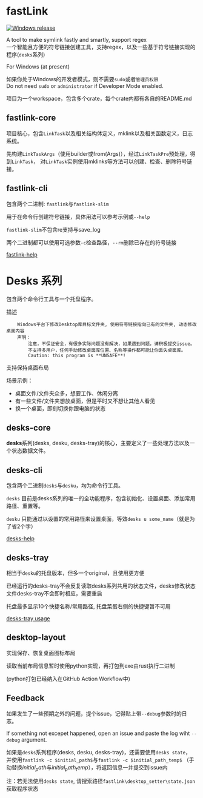 # fastLink
[![Windows release](https://github.com/srsng/fastLink/actions/workflows/windows-release.yml/badge.svg)](https://github.com/srsng/fastLink/actions/workflows/windows-release.yml)


A tool to make symlink fastly and smartly, support regex  
一个智能且方便的符号链接创建工具，支持regex，以及一些基于符号链接实现的程序(`desks`系列)

For Windows (at present)

如果你处于Windows的开发者模式，则不需要`sudo`或者`管理员权限`  
Do not need `sudo` or `administrator` if Developer Mode enabled.  

项目为一个workspace，包含多个crate，每个crate内都有各自的README.md

## fastlink-core
项目核心，包含`LinkTask`以及相关结构体定义，mklink以及相关函数定义，日志系统。  

先构建`LinkTaskArgs`（使用builder或from(Args)），经过`LinkTaskPre`预处理，得到`LinkTask`，
对`LinkTask`实例使用mklinks等方法可以创建、检查、删除符号链接。

## fastlink-cli
包含两个二进制: `fastlink`与`fastlink-slim`

用于在命令行创建符号链接，具体用法可以参考示例或`--help`

`fastlink-slim`不包含re支持与save_log  

两个二进制都可以使用可选参数`-c`检查路径，`--rm`删除已存在的符号链接

[fastlink-help](./fastlink-cli/README.md#fastlink-help)

# Desks 系列
包含两个命令行工具与一个托盘程序。

描述
```
    Windows平台下修改Desktop库目标文件夹, 使用符号链接指向已有的文件夹, 动态修改桌面内容
    声明：
        注意，不保证安全，有很多实际问题没有解决，如果遇到问题，请积极提交issue。
        不支持多用户，任何手动修改桌面库位置、名称等操作都可能让你丢失桌面库。
        Caution: this program is **UNSAFE**!
```

支持保持桌面布局


场景示例：
- 桌面文件/文件夹众多，想要工作、休闲分离
- 有一些文件/文件夹想放桌面，但是平时又不想让其他人看见
- 换一个桌面，即刻切换你跟电脑的状态

## desks-core

**desks**系列(desks, desku, desks-tray)的核心，主要定义了一些处理方法以及一个状态数据文件。


## desks-cli
包含两个二进制`desks`与`desku`，均为命令行工具。

`desks` 目前是desks系列的唯一的全功能程序，包含初始化、设置桌面、添加常用路径、重置等。

`desku` 只能通过以设置的常用路径来设置桌面，等效`desks u some_name`（就是为了省2个字）

[desks-help](./desks-cli/README.md#desks-help)

## desks-tray
相当于`desku`的托盘版本，但多一个original，且使用更方便

已经运行的desks-tray不会反复读取desks系列共用的状态文件，desks修改状态文件desks-tray不会即时相应，需要重启

托盘最多显示10个快捷名称/常用路径, 托盘菜蛋右侧的快捷键暂不可用

[desks-tray usage](./desks-tray/README.md#usage)


## desktop-layout
实现保存、恢复桌面图标布局

读取当前布局信息暂时使用python实现，再打包到exe由rust执行二进制

(python打包已经纳入在GitHub Action Workflow中)

## Feedback
如果发生了一些预期之外的问题，提个issue，记得贴上带`--debug`参数时的日志。

If something not excepet happened, open an issue and paste the log wiht `--debug` argument.  


如果是`desks`系列程序(desks, desku, desks-tray)，还需要使用`desks state`， 并使用`fastlink -c $initial_path$`与`fastlink -c $initial_path_temp$`
（手动替换$initial_path$与$initial_path_temp$），将返回信息一并提交到issue内

注：若无法使用`desks state`, 请搜索路径`fastlink\desktop_setter\state.json`获取程序状态
